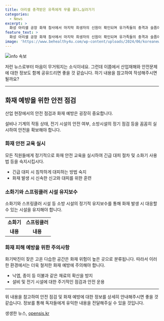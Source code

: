 ```yaml
---
title: 아리셀 충격받은 유족에게 무릎 꿇다…실려가기
categories:
  - News
excerpt: >
  화성 아리셀 공장 화재 참사에서 마지막 희생자의 신원이 확인되며 유가족들의 충격과 슬픔이 고조되고 있습니다. 아리셀 임원들의 사과로도 이를 달래기에는 역부족하며, 유가족들은 슬픔 속에 오열하고 분위기는 매우 암울합니다. 사망자 모두의 신원이 확인되면서 유가족들의 슬픔은 더 깊어졌고, 화성시는 합동 장례 여부를 유가족들의 의견에 따라 결정하겠다고 밝혔습니다. (총 146자)  
feature_text: >
  화성 아리셀 공장 화재 참사에서 마지막 희생자의 신원이 확인되며 유가족들의 충격과 슬픔이 고조되고 있습니다. 아리셀 임원들의 사과로도 이를 달래기에는 역부족하며, 유가족들은 슬픔 속에 오열하고 분위기는 매우 암울합니다. 사망자 모두의 신원이 확인되면서 유가족들의 슬픔은 더 깊어졌고, 화성시는 합동 장례 여부를 유가족들의 의견에 따라 결정하겠다고 밝혔습니다. (총 146자)  
image: 'https://www.behealthy4u.com/wp-content/uploads/2024/06/koreanews.jpg'
---
```


<p><img src="https://www.behealthy4u.com/wp-content/uploads/2024/06/koreanews.jpg" alt="info 속보" /></p>

<p>저런 뉴스로부터 마음이 무거워지는 소식이네요. 그런데 이쯤에서 산업재해와 안전문제에 대한 정보도 함께 공유드리면 좋을 것 같습니다. 하기 내용을 참고하여 작성해주시면 될까요?</p>

<hr />

<h2 data-ke-size="size26">화재 예방을 위한 안전 점검</h2>

<p data-ke-size="size16">산업 현장에서의 안전 점검과 화재 예방은 굉장히 중요합니다.</p>

<p data-ke-size="size16">설비나 기계의 작동 상태, 전기 시설의 안전 여부, 소방시설의 정기 점검 등을 꼼꼼히 실시하여 안전을 확보해야 합니다.</p>

<h3>화재 안전 교육 실시</h3>

<p data-ke-size="size16">모든 직원들에게 정기적으로 화재 안전 교육을 실시하여 긴급 대피 절차 및 소화기 사용법 등을 숙지시킵시다.</p>

<ul>
    <li>긴급 대피 시 침착하게 대피하는 방법 숙지</li>
    <li>화재 발생 시 신속한 신고와 대피를 위한 훈련</li>
</ul>

<h3>소화기와 스프링클러 시설 유지보수</h3>

<p data-ke-size="size16">소화기와 스프링클러 시설 등 소방 시설의 정기적 유지보수를 통해 화재 발생 시 대응할 수 있는 시설을 유지해야 합니다.</p>

<table>
    <tr>
        <td style="text-align: center; height: 17px;"><b>소화기</b></td>
        <td style="text-align: center; height: 17px;"><b>스프링클러</b></td>
    </tr>
    <tr>
        <td style="text-align: center; height: 17px;"><b>내용</b></td>
        <td style="text-align: center; height: 17px;"><b>내용</b></td>
    </tr>
</table>

<h3>화재 피해 예방을 위한 주의사항</h3>

<p data-ke-size="size16">화기박진이 잦은 고온 다습한 공간은 화재 위험이 높은 곳으로 분류됩니다. 따라서 이러한 환경에서는 더욱 철저한 화재 예방에 주의해야 합니다.</p>

<ul>
    <li>낙엽, 종이 등 이불과 같은 재료의 확산을 방지</li>
    <li>설비 및 전기 시설에 대한 주기적인 점검과 안전 운용</li>
</ul>

<hr />

<p>위 내용을 참고하여 안전 점검 및 화재 예방에 대한 정보를 상세히 안내해주시면 좋을 것 같습니다. 정보를 통해 독자들에게 유익한 내용을 전달해주실 수 있을 것입니다.</p>
생생한 뉴스, <a href="https://opensis.kr" rel="dofollow">opensis.kr</a>


